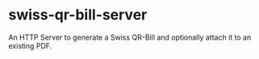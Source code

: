 # swiss-qr-bill-server
An HTTP Server to generate a Swiss QR-Bill and optionally attach it to an existing PDF.
